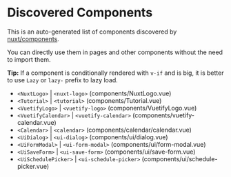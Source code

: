 # Discovered Components

This is an auto-generated list of components discovered by [nuxt/components](https://github.com/nuxt/components).

You can directly use them in pages and other components without the need to import them.

**Tip:** If a component is conditionally rendered with `v-if` and is big, it is better to use `Lazy` or `lazy-` prefix to lazy load.

- `<NuxtLogo>` | `<nuxt-logo>` (components/NuxtLogo.vue)
- `<Tutorial>` | `<tutorial>` (components/Tutorial.vue)
- `<VuetifyLogo>` | `<vuetify-logo>` (components/VuetifyLogo.vue)
- `<VuetifyCalendar>` | `<vuetify-calendar>` (components/vuetify-calendar.vue)
- `<Calendar>` | `<calendar>` (components/calendar/calendar.vue)
- `<UiDialog>` | `<ui-dialog>` (components/ui/dialog.vue)
- `<UiFormModal>` | `<ui-form-modal>` (components/ui/form-modal.vue)
- `<UiSaveForm>` | `<ui-save-form>` (components/ui/save-form.vue)
- `<UiSchedulePicker>` | `<ui-schedule-picker>` (components/ui/schedule-picker.vue)
